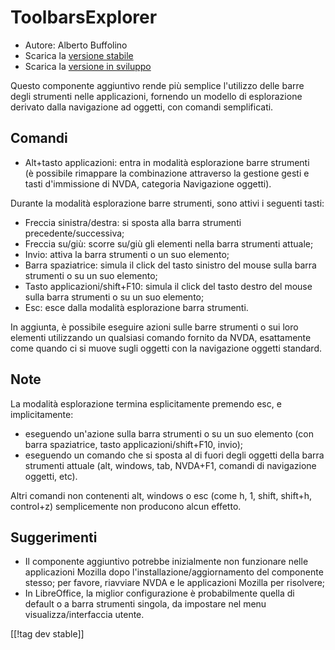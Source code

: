 # ToolbarsExplorer #

* Autore: Alberto Buffolino
* Scarica la [versione stabile][1]
* Scarica la [versione in sviluppo][2]

Questo componente aggiuntivo rende più semplice l'utilizzo delle barre degli
strumenti nelle applicazioni, fornendo un modello di esplorazione derivato
dalla navigazione ad oggetti, con comandi semplificati.

## Comandi

* Alt+tasto applicazioni: entra in modalità esplorazione barre strumenti<br/>
(è possibile rimappare la combinazione attraverso la gestione gesti e tasti d'immissione di NVDA, categoria Navigazione oggetti).

Durante la modalità esplorazione barre strumenti, sono attivi i seguenti
tasti:

* Freccia sinistra/destra: si sposta alla barra strumenti
  precedente/successiva;
* Freccia su/giù: scorre su/giù gli elementi nella barra strumenti attuale;
* Invio: attiva la barra strumenti o un suo elemento;
* Barra spaziatrice: simula il click del tasto sinistro del mouse sulla
  barra strumenti o su un suo elemento;
* Tasto applicazioni/shift+F10: simula il click del tasto destro del mouse
  sulla barra strumenti o su un suo elemento;
* Esc: esce dalla modalità esplorazione barra strumenti.

In aggiunta, è possibile eseguire azioni sulle barre strumenti o sui loro
elementi utilizzando un qualsiasi comando fornito da NVDA, esattamente come
quando ci si muove sugli oggetti con la navigazione oggetti standard.

## Note

La modalità esplorazione termina esplicitamente premendo esc, e
implicitamente:

* eseguendo un'azione sulla barra strumenti o su un suo elemento (con barra
  spaziatrice, tasto applicazioni/shift+F10, invio);
* eseguendo un comando che si sposta al di fuori degli oggetti della barra
  strumenti attuale (alt, windows, tab, NVDA+F1, comandi di navigazione
  oggetti, etc).

Altri comandi non contenenti alt, windows o esc (come h, 1, shift, shift+h,
control+z) semplicemente non producono alcun effetto.

## Suggerimenti

* Il componente aggiuntivo potrebbe inizialmente non funzionare nelle
  applicazioni Mozilla dopo l'installazione/aggiornamento del componente
  stesso; per favore, riavviare NVDA e le applicazioni Mozilla per
  risolvere;
* In LibreOffice, la miglior configurazione è probabilmente quella di
  default o a barra strumenti singola, da impostare nel menu
  visualizza/interfaccia utente.


[[!tag dev stable]]

[1]: https://www.nvaccess.org/addonStore/legacy?file=toolbarsExplorer

[2]: https://www.nvaccess.org/addonStore/legacy?file=toolbarsExplorer-dev
